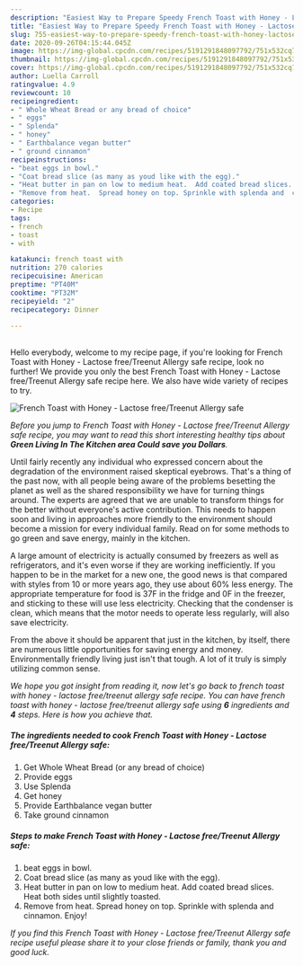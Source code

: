 ```yaml
---
description: "Easiest Way to Prepare Speedy French Toast with Honey - Lactose free/Treenut Allergy safe"
title: "Easiest Way to Prepare Speedy French Toast with Honey - Lactose free/Treenut Allergy safe"
slug: 755-easiest-way-to-prepare-speedy-french-toast-with-honey-lactose-free-treenut-allergy-safe
date: 2020-09-26T04:15:44.045Z
image: https://img-global.cpcdn.com/recipes/5191291848097792/751x532cq70/french-toast-with-honey-lactose-freetreenut-allergy-safe-recipe-main-photo.jpg
thumbnail: https://img-global.cpcdn.com/recipes/5191291848097792/751x532cq70/french-toast-with-honey-lactose-freetreenut-allergy-safe-recipe-main-photo.jpg
cover: https://img-global.cpcdn.com/recipes/5191291848097792/751x532cq70/french-toast-with-honey-lactose-freetreenut-allergy-safe-recipe-main-photo.jpg
author: Luella Carroll
ratingvalue: 4.9
reviewcount: 10
recipeingredient:
- " Whole Wheat Bread or any bread of choice"
- " eggs"
- " Splenda"
- " honey"
- " Earthbalance vegan butter"
- " ground cinnamon"
recipeinstructions:
- "beat eggs in bowl."
- "Coat bread slice (as many as youd like with the egg)."
- "Heat butter in pan on low to medium heat.  Add coated bread slices.  Heat both sides until slightly toasted."
- "Remove from heat.  Spread honey on top. Sprinkle with splenda and  cinnamon.  Enjoy!"
categories:
- Recipe
tags:
- french
- toast
- with

katakunci: french toast with 
nutrition: 270 calories
recipecuisine: American
preptime: "PT40M"
cooktime: "PT32M"
recipeyield: "2"
recipecategory: Dinner

---
```

<br>
Hello everybody, welcome to my recipe page, if you're looking for French Toast with Honey - Lactose free/Treenut Allergy safe recipe, look no further! We provide you only the best French Toast with Honey - Lactose free/Treenut Allergy safe recipe here. We also have wide variety of recipes to try.
<br>


![French Toast with Honey - Lactose free/Treenut Allergy safe](https://img-global.cpcdn.com/recipes/5191291848097792/751x532cq70/french-toast-with-honey-lactose-freetreenut-allergy-safe-recipe-main-photo.jpg)

<i>Before you jump to French Toast with Honey - Lactose free/Treenut Allergy safe recipe, you may want to read this short interesting healthy tips about 
<strong>Green Living In The Kitchen area Could save you Dollars</strong>.</i>
</br>

Until fairly recently any individual who expressed concern about the degradation of the environment raised skeptical eyebrows. That's a thing of the past now, with all people being aware of the problems besetting the planet as well as the shared responsibility we have for turning things around. The experts are agreed that we are unable to transform things for the better without everyone's active contribution. This needs to happen soon and living in approaches more friendly to the environment should become a mission for every individual family. Read on for some methods to go green and save energy, mainly in the kitchen.

A large amount of electricity is actually consumed by freezers as well as refrigerators, and it's even worse if they are working inefficiently. If you happen to be in the market for a new one, the good news is that compared with styles from 10 or more years ago, they use about 60% less energy. The appropriate temperature for food is 37F in the fridge and 0F in the freezer, and sticking to these will use less electricity. Checking that the condenser is clean, which means that the motor needs to operate less regularly, will also save electricity.

From the above it should be apparent that just in the kitchen, by itself, there are numerous little opportunities for saving energy and money. Environmentally friendly living just isn't that tough. A lot of it truly is simply utilizing common sense.


<i>We hope you got insight from reading it, now let's go back to french toast with honey - lactose free/treenut allergy safe recipe. You can have french toast with honey - lactose free/treenut allergy safe using <strong>6</strong> ingredients and <strong>4</strong> steps. Here is how you achieve that.
</i>

##### The ingredients needed to cook French Toast with Honey - Lactose free/Treenut Allergy safe:

1. Get  Whole Wheat Bread (or any bread of choice)
1. Provide  eggs
1. Use  Splenda
1. Get  honey
1. Provide  Earthbalance vegan butter
1. Take  ground cinnamon


##### Steps to make French Toast with Honey - Lactose free/Treenut Allergy safe:

1. beat eggs in bowl.
1. Coat bread slice (as many as youd like with the egg).
1. Heat butter in pan on low to medium heat.  Add coated bread slices.  Heat both sides until slightly toasted.
1. Remove from heat.  Spread honey on top. Sprinkle with splenda and  cinnamon.  Enjoy!


<i>If you find this French Toast with Honey - Lactose free/Treenut Allergy safe recipe useful please share it to your close friends or family, thank you and good luck.</i>
